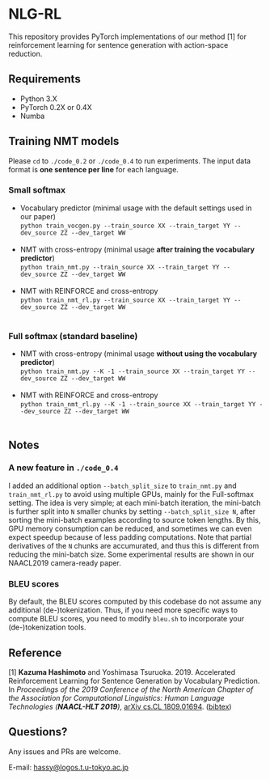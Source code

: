 # NLG-RL
This repository provides PyTorch implementations of our method [1] for reinforcement learning for sentence generation with action-space reduction.

## Requirements
* Python 3.X
* PyTorch 0.2X or 0.4X
* Numba

## Training NMT models

Please `cd` to `./code_0.2` or `./code_0.4` to run experiments.
The input data format is <b>one sentence per line</b> for each language.

### Small softmax
* Vocabulary predictor (minimal usage with the default settings used in our paper)<br>
`python train_vocgen.py --train_source XX --train_target YY --dev_source ZZ --dev_target WW`<br><br>
* NMT with cross-entropy (minimal usage <b>after training the vocabulary predictor</b>)<br>
`python train_nmt.py --train_source XX --train_target YY --dev_source ZZ --dev_target WW`<br><br>
* NMT with REINFORCE and cross-entropy<br>
`python train_nmt_rl.py --train_source XX --train_target YY --dev_source ZZ --dev_target WW`<br><br>

### Full softmax (standard baseline)
* NMT with cross-entropy (minimal usage <b>without using the vocabulary predictor</b>)<br>
`python train_nmt.py --K -1 --train_source XX --train_target YY --dev_source ZZ --dev_target WW`<br><br>
* NMT with REINFORCE and cross-entropy<br>
`python train_nmt_rl.py --K -1 --train_source XX --train_target YY --dev_source ZZ --dev_target WW`<br><br>

## Notes

### A new feature in `./code_0.4`
I added an additional option `--batch_split_size` to `train_nmt.py` and `train_nmt_rl.py` to avoid using multiple GPUs, mainly for the Full-softmax setting. The idea is very simple; at each mini-batch iteration, the mini-batch is further split into `N` smaller chunks by setting `--batch_split_size N`, after sorting the mini-batch examples according to source token lengths. By this, GPU memory consumption can be reduced, and sometimes we can even expect speedup because of less padding computations. Note that partial derivatives of the `N` chunks are accumurated, and thus this is different from reducing the mini-batch size. Some experimental results are shown in our NAACL2019 camera-ready paper.

### BLEU scores
By default, the BLEU scores computed by this codebase do not assume any additional (de-)tokenization. Thus, if you need more specific ways to compute BLEU scores, you need to modify `bleu.sh` to incorporate your (de-)tokenization tools.

## Reference
[1] <b>Kazuma Hashimoto</b> and Yoshimasa Tsuruoka. 2019. Accelerated Reinforcement Learning for Sentence Generation by Vocabulary Prediction. In <i>Proceedings of the 2019 Conference of the North American Chapter of the Association for Computational Linguistics: Human Language Technologies (<b>NAACL-HLT 2019</b>)</i>, <a href="https://arxiv.org/abs/1809.01694">arXiv cs.CL 1809.01694<a/>. (<a href="http://www.logos.t.u-tokyo.ac.jp/~hassy/publications/arxiv2018fastrl/bibtex.bib">bibtex</a>)

## Questions?
Any issues and PRs are welcome.

E-mail: hassy@logos.t.u-tokyo.ac.jp
